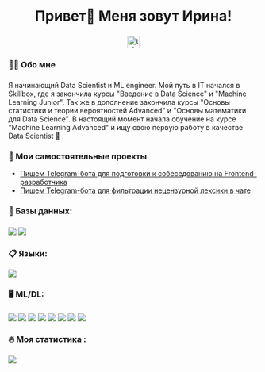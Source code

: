
###

<h1 align="center">Привет👋 Меня зовут Ирина!</h1>

###

<div align="center">
  <a href="https://t.me/tehnomaniak07" target="_blank">
    <img src="https://img.shields.io/static/v1?message=Telegram&logo=telegram&label=&color=2CA5E0&logoColor=white&labelColor=&style=for-the-badge" height="25" alt="telegram logo"  />
  </a>
</div>

###

<h3 align="left">👩‍💻  Обо мне</h3>

###

<p align="left">Я начинающий Data Scientist и ML engineer. Мой путь в IT начался в Skillbox, где я закончила курсы  "Введение в Data Science" и "Machine Learning Junior". Так же в дополнение закончила курсы "Основы статистики и теории вероятностей Advanced" и "Основы математики для Data Science".  В настоящий момент начала обучение на курсе  "Machine Learning Advanced" и ищу свою первую работу в качестве Data Scientist 🔭 .</p>

###
<h3 align="left">📕 Мои самостоятельные проекты</h3>

- [Пишем Telegram-бота для подготовки к собеседованию на Frontend-разработчика](https://proglib.io/p/pishem-telegram-bota-dlya-podgotovki-k-sobesedovaniyu-na-frontend-razrabotchika-2024-05-29)
- [Пишем Telegram-бота для фильтрации нецензурной лексики в чате](https://proglib.io/p/pishem-telegram-bota-dlya-filtracii-necenzurnoy-leksiki-v-chate-2024-07-15)

###
<h3 align="left">💾 Базы данных:</h3>

###

<div align="left">
  <img src="https://img.shields.io/badge/mysql-4479A1.svg?style=for-the-badge&logo=mysql&logoColor=white"  />
  <img src="https://img.shields.io/badge/postgres-%23316192.svg?style=for-the-badge&logo=postgresql&logoColor=white"   />

###

<h3 align="left">📋 Языки:</h3>

  <div align="left">
    <img src="https://img.shields.io/badge/python-3670A0?style=for-the-badge&logo=python&logoColor=ffdd54"  />

    
###  
<h3 align="left">🖥️ ML/DL:</h3>

###

<div align="left">
  <img src="https://img.shields.io/badge/pandas-%23150458.svg?style=for-the-badge&logo=pandas&logoColor=white"  />
  <img src="https://img.shields.io/badge/numpy-%23013243.svg?style=for-the-badge&logo=numpy&logoColor=white"  />
  <img src="https://img.shields.io/badge/SciPy-%230C55A5.svg?style=for-the-badge&logo=scipy&logoColor=%white"  />
  <img src="https://img.shields.io/badge/Plotly-%233F4F75.svg?style=for-the-badge&logo=plotly&logoColor=white"  />
  <img src="https://img.shields.io/badge/Matplotlib-%23ffffff.svg?style=for-the-badge&logo=Matplotlib&logoColor=black"  />
  <img src="https://img.shields.io/badge/scikit--learn-%23F7931E.svg?style=for-the-badge&logo=scikit-learn&logoColor=white"  />
  <img src="https://img.shields.io/badge/Keras-%23D00000.svg?style=for-the-badge&logo=Keras&logoColor=white"  />
  <img src="https://img.shields.io/badge/TensorFlow-%23FF6F00.svg?style=for-the-badge&logo=TensorFlow&logoColor=white"  />

###

<h3 align="left">🔥   Моя статистика :</h3>

###

![](https://komarev.com/ghpvc/?username=your-github-yozhik94&color=green)
